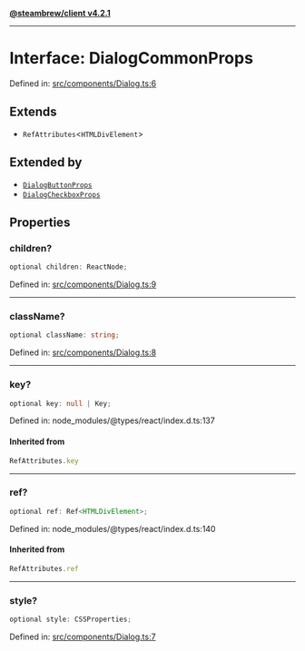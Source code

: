 [**@steambrew/client v4.2.1**](../README.md)

***

# Interface: DialogCommonProps

Defined in: [src/components/Dialog.ts:6](https://github.com/SteamClientHomebrew/SDK/blob/main/typescript-packages/client/src/components/Dialog.ts#L6)

## Extends

- `RefAttributes`\<`HTMLDivElement`\>

## Extended by

- [`DialogButtonProps`](DialogButtonProps.md)
- [`DialogCheckboxProps`](DialogCheckboxProps.md)

## Properties

### children?

```ts
optional children: ReactNode;
```

Defined in: [src/components/Dialog.ts:9](https://github.com/SteamClientHomebrew/SDK/blob/main/typescript-packages/client/src/components/Dialog.ts#L9)

***

### className?

```ts
optional className: string;
```

Defined in: [src/components/Dialog.ts:8](https://github.com/SteamClientHomebrew/SDK/blob/main/typescript-packages/client/src/components/Dialog.ts#L8)

***

### key?

```ts
optional key: null | Key;
```

Defined in: node\_modules/@types/react/index.d.ts:137

#### Inherited from

```ts
RefAttributes.key
```

***

### ref?

```ts
optional ref: Ref<HTMLDivElement>;
```

Defined in: node\_modules/@types/react/index.d.ts:140

#### Inherited from

```ts
RefAttributes.ref
```

***

### style?

```ts
optional style: CSSProperties;
```

Defined in: [src/components/Dialog.ts:7](https://github.com/SteamClientHomebrew/SDK/blob/main/typescript-packages/client/src/components/Dialog.ts#L7)
